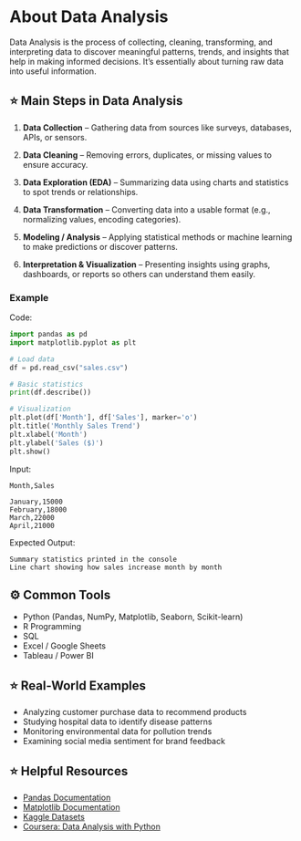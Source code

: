 # About Data Analysis

Data Analysis is the process of collecting, cleaning, transforming, and interpreting data to discover meaningful patterns, trends, and insights that help in making informed decisions.
It’s essentially about turning raw data into useful information.

## ⭐️ Main Steps in Data Analysis

1. **Data Collection** – Gathering data from sources like surveys, databases, APIs, or sensors.

2. **Data Cleaning** – Removing errors, duplicates, or missing values to ensure accuracy.

3. **Data Exploration (EDA)** – Summarizing data using charts and statistics to spot trends or relationships.

4. **Data Transformation** – Converting data into a usable format (e.g., normalizing values, encoding categories).

5. **Modeling / Analysis** – Applying statistical methods or machine learning to make predictions or discover patterns.

6. **Interpretation & Visualization** – Presenting insights using graphs, dashboards, or reports so others can understand them easily.

### Example

Code: 

```python
import pandas as pd
import matplotlib.pyplot as plt

# Load data
df = pd.read_csv("sales.csv")

# Basic statistics
print(df.describe())

# Visualization
plt.plot(df['Month'], df['Sales'], marker='o')
plt.title('Monthly Sales Trend')
plt.xlabel('Month')
plt.ylabel('Sales ($)')
plt.show()
```

Input:

```
Month,Sales

January,15000
February,18000
March,22000
April,21000
```

Expected Output:

```
Summary statistics printed in the console
Line chart showing how sales increase month by month
```

## ⚙️ Common Tools

- Python (Pandas, NumPy, Matplotlib, Seaborn, Scikit-learn)
- R Programming
- SQL
- Excel / Google Sheets
- Tableau / Power BI

## ⭐️ Real-World Examples

- Analyzing customer purchase data to recommend products
- Studying hospital data to identify disease patterns
- Monitoring environmental data for pollution trends
- Examining social media sentiment for brand feedback

## ⭐️ Helpful Resources

- [Pandas Documentation](https://pandas.pydata.org/docs/user_guide/index.html)
- [Matplotlib Documentation](https://matplotlib.org/stable/index.html)
- [Kaggle Datasets](https://www.kaggle.com/datasets)
- [Coursera: Data Analysis with Python](https://www.coursera.org/learn/data-analysis-with-python)
